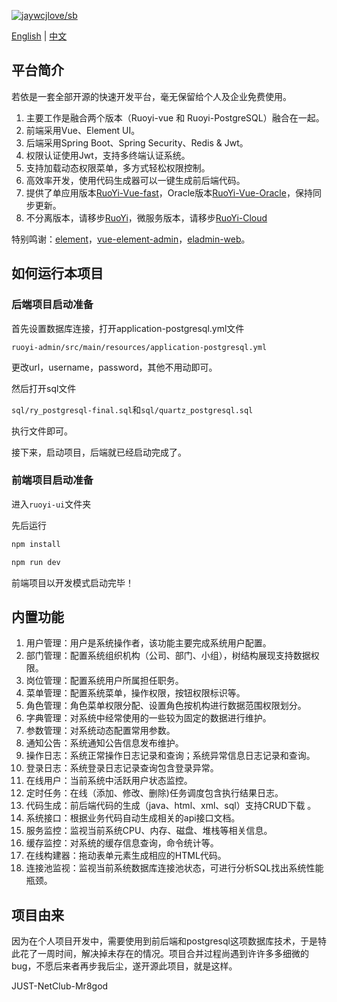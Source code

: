 [![jaywcjlove/sb](https://jaywcjlove.github.io/sb/lang/chinese.svg)](README-zh.md)

[English](README.md) | [中文](README-zh.md)

## 平台简介

若依是一套全部开源的快速开发平台，毫无保留给个人及企业免费使用。

1. 主要工作是融合两个版本（Ruoyi-vue 和 Ruoyi-PostgreSQL）融合在一起。
2. 前端采用Vue、Element UI。
3. 后端采用Spring Boot、Spring Security、Redis & Jwt。
4. 权限认证使用Jwt，支持多终端认证系统。
5. 支持加载动态权限菜单，多方式轻松权限控制。
6. 高效率开发，使用代码生成器可以一键生成前后端代码。
7. 提供了单应用版本[RuoYi-Vue-fast](https://github.com/yangzongzhuan/RuoYi-Vue-fast)，Oracle版本[RuoYi-Vue-Oracle](https://github.com/yangzongzhuan/RuoYi-Vue-Oracle)，保持同步更新。
8. 不分离版本，请移步[RuoYi](https://gitee.com/y_project/RuoYi)，微服务版本，请移步[RuoYi-Cloud](https://gitee.com/y_project/RuoYi-Cloud)

特别鸣谢：[element](https://github.com/ElemeFE/element)，[vue-element-admin](https://github.com/PanJiaChen/vue-element-admin)，[eladmin-web](https://github.com/elunez/eladmin-web)。

## 如何运行本项目

### 后端项目启动准备

首先设置数据库连接，打开application-postgresql.yml文件

`ruoyi-admin/src/main/resources/application-postgresql.yml`

更改url，username，password，其他不用动即可。

然后打开sql文件

`sql/ry_postgresql-final.sql`和`sql/quartz_postgresql.sql`

执行文件即可。

接下来，启动项目，后端就已经启动完成了。

### 前端项目启动准备

进入`ruoyi-ui`文件夹

先后运行

```powershell
npm install
```

```powershell
npm run dev
```

前端项目以开发模式启动完毕！

## 内置功能

1.  用户管理：用户是系统操作者，该功能主要完成系统用户配置。
2.  部门管理：配置系统组织机构（公司、部门、小组），树结构展现支持数据权限。
3.  岗位管理：配置系统用户所属担任职务。
4.  菜单管理：配置系统菜单，操作权限，按钮权限标识等。
5.  角色管理：角色菜单权限分配、设置角色按机构进行数据范围权限划分。
6.  字典管理：对系统中经常使用的一些较为固定的数据进行维护。
7.  参数管理：对系统动态配置常用参数。
8.  通知公告：系统通知公告信息发布维护。
9.  操作日志：系统正常操作日志记录和查询；系统异常信息日志记录和查询。
10. 登录日志：系统登录日志记录查询包含登录异常。
11. 在线用户：当前系统中活跃用户状态监控。
12. 定时任务：在线（添加、修改、删除)任务调度包含执行结果日志。
13. 代码生成：前后端代码的生成（java、html、xml、sql）支持CRUD下载 。
14. 系统接口：根据业务代码自动生成相关的api接口文档。
15. 服务监控：监视当前系统CPU、内存、磁盘、堆栈等相关信息。
16. 缓存监控：对系统的缓存信息查询，命令统计等。
17. 在线构建器：拖动表单元素生成相应的HTML代码。
18. 连接池监视：监视当前系统数据库连接池状态，可进行分析SQL找出系统性能瓶颈。

## 项目由来

因为在个人项目开发中，需要使用到前后端和postgresql这项数据库技术，于是特此花了一周时间，解决掉未存在的情况。项目合并过程尚遇到许许多多细微的bug，不愿后来者再步我后尘，遂开源此项目，就是这样。

JUST-NetClub-Mr8god